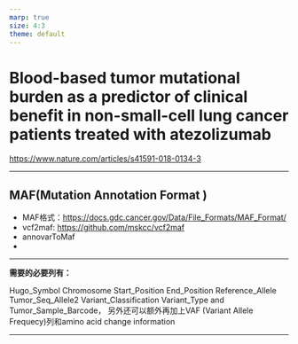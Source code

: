 ```yaml
---
marp: true
size: 4:3
theme: default
---
```


# Blood-based tumor mutational burden as a predictor of clinical benefit in non-small-cell lung cancer patients treated with atezolizumab
https://www.nature.com/articles/s41591-018-0134-3

---

## MAF(Mutation Annotation Format )

+ MAF格式：https://docs.gdc.cancer.gov/Data/File_Formats/MAF_Format/
+ vcf2maf: https://github.com/mskcc/vcf2maf
+ annovarToMaf
+ 
---

**需要的必要列有：**

Hugo_Symbol
Chromosome
Start_Position
End_Position
Reference_Allele
Tumor_Seq_Allele2
Variant_Classification
Variant_Type and Tumor_Sample_Barcode，
另外还可以额外再加上VAF (Variant Allele Frequecy)列和amino acid change information

---